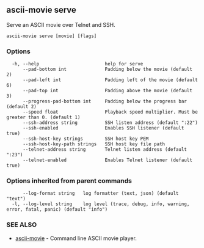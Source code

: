 ## ascii-movie serve

Serve an ASCII movie over Telnet and SSH.

```
ascii-movie serve [movie] [flags]
```

### Options

```
  -h, --help                        help for serve
      --pad-bottom int              Padding below the movie (default 2)
      --pad-left int                Padding left of the movie (default 6)
      --pad-top int                 Padding above the movie (default 3)
      --progress-pad-bottom int     Padding below the progress bar (default 2)
      --speed float                 Playback speed multiplier. Must be greater than 0. (default 1)
      --ssh-address string          SSH listen address (default ":22")
      --ssh-enabled                 Enables SSH listener (default true)
      --ssh-host-key strings        SSH host key PEM
      --ssh-host-key-path strings   SSH host key file path
      --telnet-address string       Telnet listen address (default ":23")
      --telnet-enabled              Enables Telnet listener (default true)
```

### Options inherited from parent commands

```
      --log-format string   log formatter (text, json) (default "text")
  -l, --log-level string    log level (trace, debug, info, warning, error, fatal, panic) (default "info")
```

### SEE ALSO

* [ascii-movie](ascii-movie.md)	 - Command line ASCII movie player.

